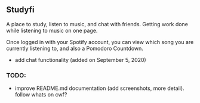 ## Studyfi

A place to study, listen to music, and chat with friends. Getting work done while listening to music on one page.

Once logged in with your Spotify account, you can view which song you are currently listening to, and also a Pomodoro Countdown.

- add chat functionality (added on September 5, 2020)


### TODO:
- improve README.md documentation (add screenshots, more detail). follow whats on cwf?